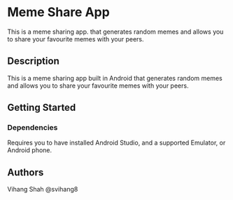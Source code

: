 # Meme Share App

This is a meme sharing app. that generates random memes and allows you to share your favourite memes with your peers.

## Description

This is a meme sharing app built in Android that generates random memes and allows you to share your favourite memes with your peers.

## Getting Started

### Dependencies

Requires you to have installed Android Studio, and a supported Emulator, or Android phone.

## Authors

Vihang Shah @svihang8
